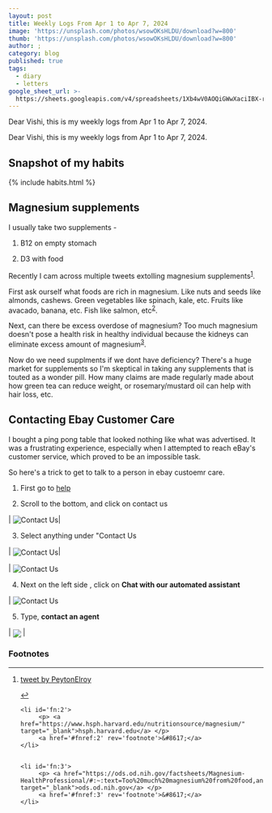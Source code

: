 ```yaml
---
layout: post
title: Weekly Logs From Apr 1 to Apr 7, 2024
image: 'https://unsplash.com/photos/wsowOKsHLDU/download?w=800'
thumb: 'https://unsplash.com/photos/wsowOKsHLDU/download?w=800'
author: ;
category: blog
published: true
tags:
  - diary
  - letters
google_sheet_url: >-
  https://sheets.googleapis.com/v4/spreadsheets/1Xb4wV0AOQiGWwXaciIBX-rkFebzg8DlAcRcClshyAnA/values/Habits!A132:T145?alt=json&key=AIzaSyCgYRKf_apK3TUSYGO9WhQ5dN-ukY4H0gw
---
```



Dear Vishi, this is my weekly logs from Apr 1 to Apr 7, 2024.<!-- truncate_here -->

Dear Vishi, this is my weekly logs from Apr 1 to Apr 7, 2024.

## Snapshot of my habits

{% include habits.html %}

## Magnesium supplements

I usually take two supplements - 

1. B12 on empty stomach

2. D3 with food

Recently I cam across multiple tweets extolling magnesium supplements<sup id='fnref:1'><a href='#fn:1' rel='footnote'>1</a></sup>.

First ask ourself what foods are rich in magnesium. Like nuts and seeds like almonds, cashews. Green vegetables like spinach, kale, etc. Fruits like avacado, banana, etc. Fish like salmon, etc<sup id='fnref:2'><a href='#fn:2' rel='footnote'>2</a></sup>.

Next, can there be excess overdose of magnesium? Too much magnesium doesn't pose a health risk in healthy individual because the kidneys  can eliminate excess amount of magnesium<sup id='fnref:3'><a href='#fn:3' rel='footnote'>3</a></sup>.

Now do we need supplments if we dont have deficiency? There's a huge market for supplements so I'm skeptical in taking any supplements that is touted as a wonder pill. How many claims are made regularly made about how green tea can reduce weight, or rosemary/mustard oil can help with hair loss, etc.

## Contacting Ebay Customer Care

I bought a ping pong table that looked nothing like what was advertised. It was a frustrating experience, especially when I attempted to reach eBay's customer service, which proved to be an impossible task.

So here's a trick to get to talk to a person in ebay custoemr care. 

1. First go to [help](https://www.ebay.com/help/home)

2. Scroll to the bottom, and click on contact us

| <img align="center"  loading="lazy" src="https://cdn-images-1.medium.com/v2/resize:fit:2400/1*xeSAsvS5f3BmMjhlvUGBIg.png" alt="Contact Us" />|

3. Select anything under "Contact Us


| <img align="center"  loading="lazy" src="https://cdn-images-1.medium.com/v2/resize:fit:2400/1*GtQhBZMPd1CxhrJ7Z9CW4w.png" alt="Contact Us" />|

| <img align="center" loading="lazy" src="https://cdn-images-1.medium.com/v2/resize:fit:2400/1*KT5jrKbDcDCQKMacrlOOnw.png" alt="Contact Us">

4. Next on the left side , click on **Chat with our automated assistant**

| <img align="center" loading="lazy" src="https://cdn-images-1.medium.com/v2/resize:fit:2400/1*Iefzq1CD5saBXe4kfVU8hA.png" alt="Contact Us">

5. Type, **contact an agent**

| <img align="center" loading="lazy" src="https://cdn-images-1.medium.com/v2/resize:fit:2400/1*kDMyHE5JSR62NuG5Wz1EKA.png" > |


<div class='footnotes'><h3>Footnotes</h3><hr />
  <ol>
    <li id='fn:1'>
         <p> <a href="https://twitter.com/PeytonElroy/status/1742919905878679881" target="_blank">tweet by PeytonElroy</a> </p>
         <a href='#fnref:1' rev='footnote'>&#8617;</a>
    </li>

    <li id='fn:2'>
         <p> <a href="https://www.hsph.harvard.edu/nutritionsource/magnesium/" target="_blank">hsph.harvard.edu</a> </p>
         <a href='#fnref:2' rev='footnote'>&#8617;</a>
    </li>

    
    <li id='fn:3'>
         <p> <a href="https://ods.od.nih.gov/factsheets/Magnesium-HealthProfessional/#:~:text=Too%20much%20magnesium%20from%20food,and%20abdominal%20cramping%20%5B1%5" target="_blank">ods.od.nih.gov</a> </p>
         <a href='#fnref:3' rev='footnote'>&#8617;</a>
    </li>

  </ol>
</div>

 